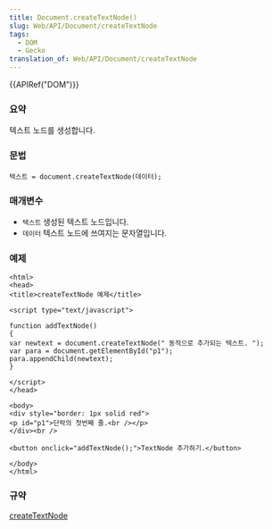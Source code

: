 ```yaml
---
title: Document.createTextNode()
slug: Web/API/Document/createTextNode
tags:
  - DOM
  - Gecko
translation_of: Web/API/Document/createTextNode
---
```

{{APIRef("DOM")}}

### 요약

텍스트 노드를 생성합니다.

### 문법

    텍스트 = document.createTextNode(데이터);

### 매개변수

- `텍스트` 생성된 텍스트 노드입니다.
- `데이터` 텍스트 노드에 쓰여지는 문자열입니다.

### 예제

    <html>
    <head>
    <title>createTextNode 예제</title>

    <script type="text/javascript">

    function addTextNode()
    {
    var newtext = document.createTextNode(" 동적으로 추가되는 텍스트. ");
    var para = document.getElementById("p1");
    para.appendChild(newtext);
    }

    </script>
    </head>

    <body>
    <div style="border: 1px solid red">
    <p id="p1">단락의 첫번째 줄.<br /></p>
    </div><br />

    <button onclick="addTextNode();">TextNode 추가하기.</button>

    </body>
    </html>

### 규약

[createTextNode](http://www.w3.org/TR/2000/REC-DOM-Level-2-Core-20001113/core.html#ID-1975348127)
